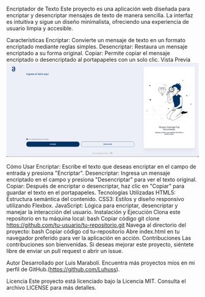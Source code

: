 Encriptador de Texto
Este proyecto es una aplicación web diseñada para encriptar y desencriptar mensajes de texto de manera sencilla. La interfaz es intuitiva y sigue un diseño minimalista, ofreciendo una experiencia de usuario limpia y accesible.

Características
Encriptar: Convierte un mensaje de texto en un formato encriptado mediante reglas simples.
Desencriptar: Restaura un mensaje encriptado a su forma original.
Copiar: Permite copiar el mensaje encriptado o desencriptado al portapapeles con un solo clic.
Vista Previa
![Vista previa del Encriptador de Texto](pagina1.png)

Cómo Usar
Encriptar: Escribe el texto que deseas encriptar en el campo de entrada y presiona "Encriptar".
Desencriptar: Ingresa un mensaje encriptado en el campo y presiona "Desencriptar" para ver el texto original.
Copiar: Después de encriptar o desencriptar, haz clic en "Copiar" para guardar el texto en el portapapeles.
Tecnologías Utilizadas
HTML5: Estructura semántica del contenido.
CSS3: Estilos y diseño responsivo utilizando Flexbox.
JavaScript: Lógica para encriptar, desencriptar y manejar la interacción del usuario.
Instalación y Ejecución
Clona este repositorio en tu máquina local:
bash
Copiar código
git clone https://github.com/tu-usuario/tu-repositorio.git
Navega al directorio del proyecto:
bash
Copiar código
cd tu-repositorio
Abre index.html en tu navegador preferido para ver la aplicación en acción.
Contribuciones
Las contribuciones son bienvenidas. Si deseas mejorar este proyecto, siéntete libre de enviar un pull request o abrir un issue.

Autor
Desarrollado por Luis Marabolí. Encuentra más proyectos míos en mi perfil de GitHub.(https://github.com/Luhuss).

Licencia
Este proyecto está licenciado bajo la Licencia MIT. Consulta el archivo LICENSE para más detalles.